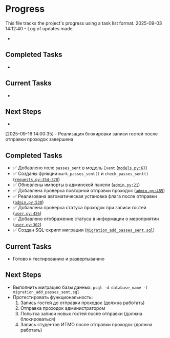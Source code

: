 # Progress

This file tracks the project's progress using a task list format.
2025-09-03 14:12:40 - Log of updates made.

*

## Completed Tasks

*   

## Current Tasks

*   

## Next Steps

*

[2025-09-16 14:00:35] - Реализация блокировки записи гостей после отправки проходок завершена

## Completed Tasks

*   ✅ Добавлено поле `passes_sent` в модель `Event` ([`models.py:67`](code/database/models.py:67))
*   ✅ Созданы функции `mark_passes_sent()` и `check_passes_sent()` ([`requests.py:354-370`](code/database/requests.py:354-370))
*   ✅ Обновлены импорты в админской панели ([`admin.py:21`](code/bot/admin.py:21))
*   ✅ Добавлена проверка повторной отправки проходок ([`admin.py:485`](code/bot/admin.py:485))
*   ✅ Реализована автоматическая установка флага после отправки ([`admin.py:530`](code/bot/admin.py:530))
*   ✅ Добавлена проверка статуса проходок при записи гостей ([`user.py:426`](code/bot/user.py:426))
*   ✅ Добавлено отображение статуса в информации о мероприятии ([`user.py:302`](code/bot/user.py:302))
*   ✅ Создан SQL-скрипт миграции ([`migration_add_passes_sent.sql`](migration_add_passes_sent.sql))

## Current Tasks

*   Готово к тестированию и развертыванию

## Next Steps

*   Выполнить миграцию базы данных: `psql -d database_name -f migration_add_passes_sent.sql`
*   Протестировать функциональность:
    1. Запись гостей до отправки проходок (должна работать)
    2. Отправка проходок администратором
    3. Попытка записи новых гостей после отправки (должна блокироваться)
    4. Запись студентов ИТМО после отправки проходок (должна работать)